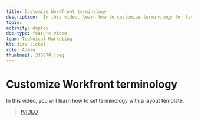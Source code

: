 ```yaml
---
title: Customize Workfront terminology
description:  In this video, learn how to customize terminology for tasks, projects, and other items using layout templates.
topic:
activity: deploy
doc-type: feature video
team: Technical Marketing
kt: Jira ticket
role: Admin
thumbnail: 335074.jpeg
---
```

# Customize Workfront terminology

In this video, you will learn how to set terminology with a layout template.

>[!VIDEO](https://video.tv.adobe.com/v/335074/?quality=12)

